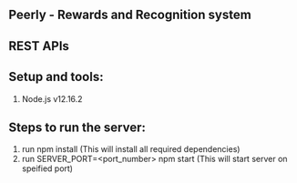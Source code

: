 ## Peerly - Rewards and Recognition system
## REST APIs

## Setup and tools:

1. Node.js v12.16.2


## Steps to run the server:
1. run npm install  (This will install all required dependencies)
2. run SERVER_PORT=<port_number> npm start (This will start server on speified port)
